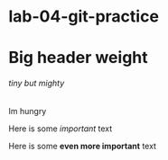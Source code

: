 # lab-04-git-practice

# Big header weight  

###### tiny but mighty

Im hungry

Here is some *important* text

Here is some **even more important** text